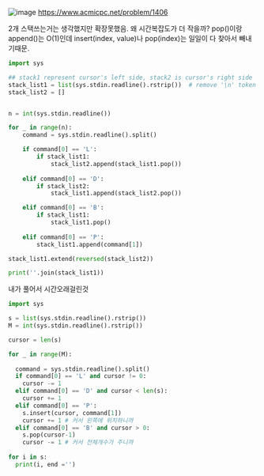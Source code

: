 
![image](https://user-images.githubusercontent.com/84604563/152683274-f4855814-5af9-4e2e-82ea-2449d657aa6c.png)
https://www.acmicpc.net/problem/1406

2개 스택쓰는거는 생각했지만 확장못했음. 왜 시간복잡도가 더 작을까? pop()이랑 append()는 O(1)인데 insert(index, value)나 pop(index)는 일일이 다 찾아서 빼내기때문. 
```python
import sys

## stack1 represent cursor's left side, stack2 is cursor's right side
stack_list1 = list(sys.stdin.readline().rstrip())  # remove '\n' token
stack_list2 = []


n = int(sys.stdin.readline())

for _ in range(n):
    command = sys.stdin.readline().split()

    if command[0] == 'L': 
        if stack_list1:
            stack_list2.append(stack_list1.pop())
    
    elif command[0] == 'D':
        if stack_list2:
            stack_list1.append(stack_list2.pop())

    elif command[0] == 'B':
        if stack_list1:
            stack_list1.pop()    
    
    elif command[0] == 'P':
        stack_list1.append(command[1])

stack_list1.extend(reversed(stack_list2))

print(''.join(stack_list1))
```

내가 풀어서 시간오래걸린것
```python
import sys

s = list(sys.stdin.readline().rstrip())
M = int(sys.stdin.readline().rstrip())

cursor = len(s)

for _ in range(M):
  
  command = sys.stdin.readline().split()
  if command[0] == 'L' and cursor != 0:
    cursor -= 1
  elif command[0] == 'D' and cursor < len(s):
    cursor += 1
  elif command[0] == 'P':
    s.insert(cursor, command[1])
    cursor += 1 # 커서 왼쪽에 위치하니까
  elif command[0] == 'B' and cursor > 0:
    s.pop(cursor-1)
    cursor -= 1 # 커서 전체개수가 주니까
  
for i in s:
  print(i, end ='')
```
